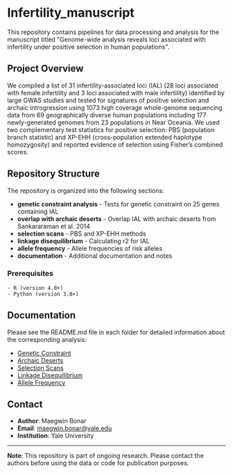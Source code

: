 # Infertility_manuscript

This repository contains pipelines for data processing and analysis for the manuscript titled "Genome-wide analysis reveals loci associated with infertility under positive selection in human populations".

## Project Overview

We compiled a list of 31 infertility-associated loci (IAL) (28 loci associated with female infertility and 3 loci associated with male infertility) identified by large GWAS studies and tested for signatures of positive selection and archaic introgression using 1073 high coverage whole-genome sequencing data from 69 geographically diverse human populations including 177 newly-generated genomes from 23 populations in Near Oceania. We used two complementary test statistics for positive selection: PBS (population branch statistic) and XP-EHH (cross-population extended haplotype homozygosity) and reported evidence of selection using Fisher’s combined scores.

## Repository Structure

The repository is organized into the following sections:

- **genetic constraint analysis** - Tests for genetic constraint on 25 genes containing IAL
- **overlap with archaic deserts** - Overlap IAL with archaic deserts from Sankararaman et al. 2014
- **selection scans** - PBS and XP-EHH methods
- **linkage disequilibrium** - Calculating r2 for IAL
- **allele frequency** - Allele frequencies of risk alleles
- **documentation** - Additional documentation and notes

### Prerequisites
```
- R (version 4.0+)
- Python (version 3.8+)
```

## Documentation

Please see the README.md file in each folder for detailed information about the corresponding analysis:

- [Genetic Constraint](./01_genetic_constraint/README.md)
- [Archaic Deserts](./02_ai_deserts/README.md)
- [Selection Scans](./_03selection_scans/README.md)
- [Linkage Disequilibrium](./05_lingate_disequilibrium/README.md)
- [Allele Frequency](./04_allele_frequency/README.md)

## Contact

- **Author**: Maegwin Bonar
- **Email**: maegwin.bonar@yale.edu
- **Institution**: Yale University

---

**Note**: This repository is part of ongoing research. Please contact the authors before using the data or code for publication purposes.

